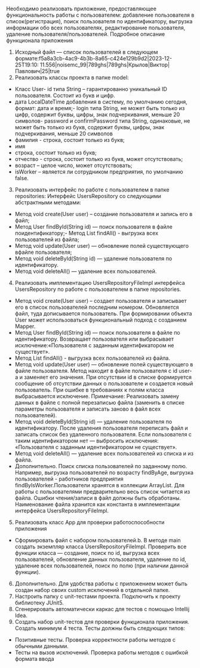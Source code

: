 Необходимо реализовать приложение, предоставляющее функциональность работы с пользователем: добавление пользователя в
список(регистрация), поиск пользователя по идентификатору, выгрузка информации обо всех пользователях, редактирование
пользователя, удаление пользователя/пользователей. Подробное описание функционала приложения

1. Исходный файл — список пользователей в следующем формате:f5a8a3cb-4ac9-4b3b-8a65-c424e129b9d2|2023-12-25T19:10:
   11.556|noisemc_99|789ghs|789ghs|Крылов|Виктор|Павлович|25|true
2. Реализовать классы проекта в папке model:

- Класс User- id типа String – гарантированно уникальный ID пользователя. Состоит из букв и цифр.
- дата LocalDateTime добавления в
  систему, по умолчанию сегодня, формат: дата и время;- login типа String, не может быть только из цифр, содержит
  буквы, цифры, знак подчеркивания, меньше 20 символов- password и confirmPassword типа String, одинаковые, не может
  быть только из букв, содержит буквы, цифры, знак подчеркивания, меньше 20 символов
- фамилия - строка, состоит только из
  букв;
- имя
- строка, состоит только из букв;
- отчество - строка, состоит только из букв, может отсутствовать;
- возраст – целое число, может отсутствовать;
- isWorker – является ли сотрудником предприятия, по умолчанию false.

3. Реализовать интерфейс по работе с пользователем в папке repositories:
   Интерфейс UsersRepository со следующими
   абстрактными методами:

- Метод void create(User user)   – создание пользователя и запись его в файл;
- Метод User findById(String id)   — поиск пользователя в файле поидентификатору;- Метод List<User> findAll() - выгрузка
  всех пользователей из файла;
- Метод void update(User user)   — обновление полей существующего вфайле пользователя;
- Метод void deleteById(String id) — удаление пользователя по идентификатору.
- Метод void deleteAll() — удаление всех
  пользователей.

4. Реализовать имплементацию UsersRepositoryFileImpl интерфейса UsersRepository по работе с
   пользователем в папке repositories.

- Метод void create(User user) – создает пользователя и записывает его в список
  пользователей последним номером. Обновляется файл, туда дописывается пользователь. При формировании объекта User
  может использоваться функциональный подход с созданием Mapper.
- Метод User findById(String id) — поиск пользователя
  в файле по идентификатору. Возвращает пользователя
  или выбрасывает исключение:«Пользователя с заданным идентификатором
  не существует».
- Метод List<User> findAll() - выгрузка всех пользователей из файла.
- Метод void update(User user) — обновление полей существующего в файле пользователя. Метод находит в файле пользователя
  с id user-а и заменяет его
  значения. При отсутствии id в списке формируется сообщение об отсутствии данных о пользователе и создается новый
  пользователь. При ошибке в требованиях к полям класса выбрасывается исключение. Примечание: Реализовать замену данных
  в
  файле с полной перезаписью файла (заменить в списке параметры пользователя и записать заново в файл
  всех пользователей).
- Метод void deleteById(String id) — удаление пользователя по идентификатору. После удаления
  пользователя переписать файл и записать список без удаленного пользователя. Если пользователя с таким идентификатором
  нет — выбросить исключения: «Пользователя с заданным идентификатором не существует».
- Метод void deleteAll() — удаление всех пользователей из списка и из файла.
- Дополнительно. Поиск списка пользователей по заданному
  полю. Например, выгрузка пользователей по возрасту findByAge, выгрузка пользователей - работников предприятия
  findByIsWorker.Пользователи хранятся в коллекции ArrayList. Для работы с пользователями предварительно весь список
  читается из файла. Ошибки чтения/записи в файл должны быть обработаны. Наименование файла хранится как константа в
  имплементации интерфейса UsersRepositoryFileImpl.

5. Реализовать класс App для проверки работоспособности
   приложения

- Сформировать файл с набором пользователей.b. В методе main создать экземпляр класса
  UsersRepositoryFileImpl. Проверить все функции класса — создание, поиск по id, выгрузка всех пользователей, обновление
  данных пользователя, удаление по id, удаление всех пользователей, поиск по полю (при наличии данной функции).

6. Дополнительно. Для удобства работы с приложением может быть создан набор своих custom исключений в отдельной папке.
7. Настроить папку с unit-тестами проекта. Подключить к проекту библиотеку JUnit5.
8. Сгенерировать автоматически каркас для
   тестов с помощью Intellij Idea.
9. Создать набор unit-тестов для проверки функционала приложения. Создать минимум 4
   теста. Тесты должны
   быть следующих типов:

- Позитивные тесты. Проверка корректности работы методов с обычными данными.
- Тесты на вызов исключений. Проверка работы методов с ошибкой формата ввода